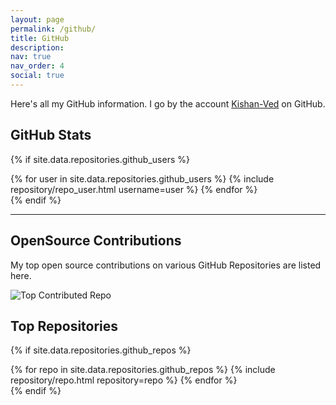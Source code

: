 ```yaml
---
layout: page
permalink: /github/
title: GitHub
description: 
nav: true
nav_order: 4
social: true
---
```


Here's all my GitHub information. I go by the account [Kishan-Ved](https://github.com/Kishan-Ved) on GitHub.

## GitHub Stats

{% if site.data.repositories.github_users %}
<div class="repositories d-flex flex-wrap flex-md-row flex-column justify-content-between align-items-center">
  {% for user in site.data.repositories.github_users %}
    {% include repository/repo_user.html username=user %}
  {% endfor %}
</div>{% endif %}

---

## OpenSource Contributions

My top open source contributions on various GitHub Repositories are listed here.

<p align="left">
  <img src="https://github-contributor-stats.vercel.app/api?username=Kishan-Ved&limit=5&theme=dark&combine_all_yearly_contributions=true" alt="Top Contributed Repo">
</p>

## Top Repositories

{% if site.data.repositories.github_repos %}
<div class="repositories d-flex flex-wrap flex-md-row flex-column justify-content-between align-items-center">
  {% for repo in site.data.repositories.github_repos %}
    {% include repository/repo.html repository=repo %}
  {% endfor %}
</div>
{% endif %}

